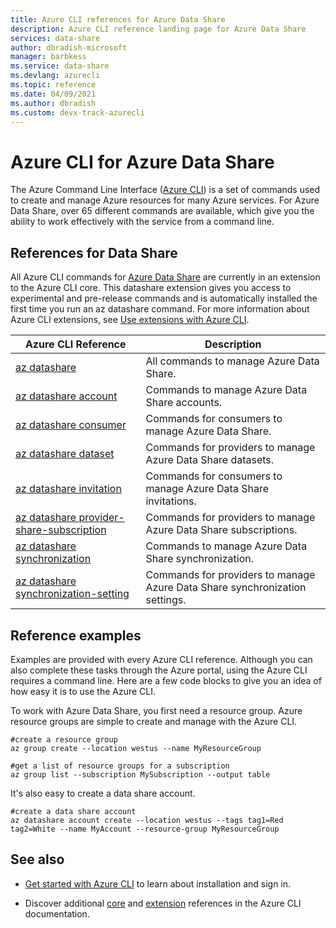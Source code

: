 ```yaml
---
title: Azure CLI references for Azure Data Share
description: Azure CLI reference landing page for Azure Data Share
services: data-share
author: dbradish-microsoft
manager: barbkess
ms.service: data-share
ms.devlang: azurecli
ms.topic: reference
ms.date: 04/09/2021
ms.author: dbradish
ms.custom: devx-track-azurecli
---
```


# Azure CLI for Azure Data Share

The Azure Command Line Interface ([Azure CLI](./what-is-azure-cli.md)) is a set of commands used to create and manage Azure resources for many Azure services. For Azure Data Share, over 65 different commands are available, which give you the ability to work effectively with the service from a command line.

## References for Data Share

All Azure CLI commands for [Azure Data Share](/azure/data-share/) are currently in an extension to the Azure CLI core. This datashare extension gives you access to experimental and pre-release commands and is automatically installed the first time you run an az datashare command. For more information about Azure CLI extensions, see [Use extensions with Azure CLI](./azure-cli-extensions-overview.md).

|Azure CLI Reference |Description
|-|-|
| [az datashare](/cli/azure/datashare) | All commands to manage Azure Data Share.
| [az datashare account](/cli/azure/datashare/account) | Commands to manage Azure Data Share accounts.
| [az datashare consumer](/cli/azure/datashare/consumer) | Commands for consumers to manage Azure Data Share.
| [az datashare dataset](/cli/azure/datashare/dataset) | Commands for providers to manage Azure Data Share datasets.
| [az datashare invitation](/cli/azure/datashare/invitation) | Commands for consumers to manage Azure Data Share invitations.
| [az datashare provider-share-subscription](/cli/azure/datashare/provider-share-subscription) | Commands for providers to manage Azure Data Share subscriptions.
| [az datashare synchronization](/cli/azure/datashare/synchronization) | Commands to manage Azure Data Share synchronization.
| [az datashare synchronization-setting](/cli/azure/datashare/synchronization-setting) | Commands for providers to manage Azure Data Share synchronization settings.

## Reference examples

Examples are provided with every Azure CLI reference. Although you can also complete these tasks through the Azure portal, using the Azure CLI requires a command line. Here are a few code blocks to give you an idea of how easy it is to use the Azure CLI.

To work with Azure Data Share, you first need a resource group. Azure resource groups are simple to create and manage with the Azure CLI.  

```azurecli
#create a resource group
az group create --location westus --name MyResourceGroup
```

```azurecli
#get a list of resource groups for a subscription
az group list --subscription MySubscription --output table
```

It's also easy to create a data share account.

```azurecli
#create a data share account
az datashare account create --location westus --tags tag1=Red tag2=White --name MyAccount --resource-group MyResourceGroup
```

## See also

* [Get started with Azure CLI](./get-started-with-azure-cli.md) to learn about installation and sign in.

* Discover additional [core](/cli/azure/reference-index) and [extension](./azure-cli-extensions-list.md) references in the Azure CLI documentation.
